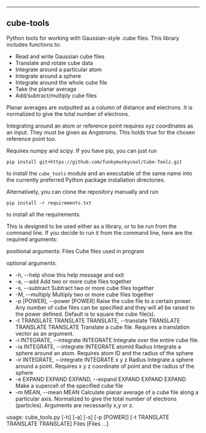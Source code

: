 ----
cube-tools
----

Python tools for working with Gaussian-style .cube files. This library includes functions to:
- Read and write Gaussian cube files
- Translate and rotate cube data
- Integrate around a particular atom
- Integrate around a sphere
- Integrate around the whole cube file
- Take the planar average
- Add/subtract/multiply cube files

Planar averages are outputted as a column of distance and electrons. It is normalized to give the total number of electrons.

Integrating around an atom or reference point requires xyz coordinates as an input. They must be given as Angstroms. This holds true for the chosen reference point too.  

Requires numpy and scipy. If you have pip, you can just run
```
pip install git+https://github.com/funkymunkycool/Cube-Toolz.git
```
to install the ``cube_tools`` module and an executable of the same name into the currently preferred Python package installation directories.

Alternatively, you can clone the repository manually and run
```
pip install -r requirements.txt
```
to install all the requirements.

This is designed to be used either as a library, or to be run from the command line. If you decide to run it from the command line, here are the required arguments:

positional arguments:
  Files                 Cube files used in program

optional arguments:
* -h, --help            show this help message and exit
* -a, --add             Add two or more cube files together
* -s, --subtract        Subtract two or more cube files together
* -M, --multiply        Multiply two or more cube files together
* -p [POWER], --power [POWER]  Raise the cube file to a certain power. Any number of cube files can be specified and they will all be raised to the power defined. Default is to square the cube file(s).
* -t TRANSLATE TRANSLATE TRANSLATE, --translate TRANSLATE TRANSLATE TRANSLATE  Translate a cube file. Requires a translation vector as an argument.
* -i INTEGRATE, --integrate INTEGRATE  Integrate over the entire cube file.
* -ia INTEGRATE, --integrate INTEGRATE atomId Radius  Integrate a sphere around an atom. Requires atom ID and the radius of the sphere
* -ir INTEGRATE, --integrate INTEGRATE x y z Radius  Integrate a sphere around a point. Requires x y z coordinate of point and the radius of the sphere
* -e EXPAND EXPAND EXPAND, --expand EXPAND EXPAND EXPAND  Make a supercell of the specified cube file
* -m MEAN, --mean MEAN  Calculate planar average of a cube file along a particular axis. Normalized to give the total number of electrons (particles). Arguments are necessarily x,y or z.


usage: cube_tools.py [-h] [-a] [-s] [-p [POWER]] [-t TRANSLATE TRANSLATE TRANSLATE] Files [Files ...]
